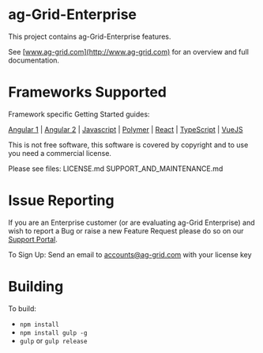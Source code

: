 
ag-Grid-Enterprise
==============

This project contains ag-Grid-Enterprise features.

See [www.ag-grid.com](http://www.ag-grid.com) for an overview and full documentation.

Frameworks Supported
====================
Framework specific Getting Started guides:

[Angular 1](https://www.ag-grid.com/documentation/angular/angularjs/) | [Angular 2](https://www.ag-grid.com/documentation/angular/getting-started/) | [Javascript](https://www.ag-grid.com/documentation/javascript/getting-started/) | [Polymer](https://www.ag-grid.com/documentation/javascript/polymer-getting-started/) | [React](https://www.ag-grid.com/documentation/react/getting-started/) | [TypeScript](https://www.ag-grid.com/documentation/javascript/building-typescript/) | [VueJS](https://www.ag-grid.com/documentation/vue/getting-started/)

This is not free software, this software is covered by copyright and to use you need a commercial license.

Please see files:
LICENSE.md
SUPPORT_AND_MAINTENANCE.md

Issue Reporting
==============

If you are an Enterprise customer (or are evaluating ag-Grid Enterprise) and wish to report a Bug or raise a new Feature Request please do so on our [Support Portal](https://ag-grid.zendesk.com/).

To Sign Up:
Send an email to accounts@ag-grid.com with your license key

Building
==============

To build:
- `npm install`
- `npm install gulp -g`
- `gulp` or `gulp release`

